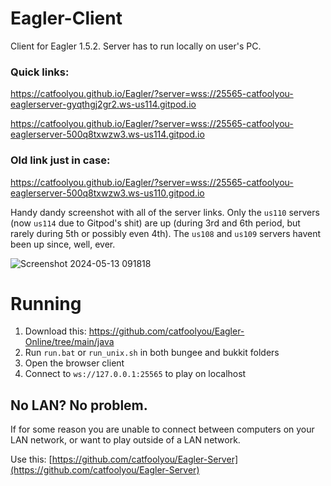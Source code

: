 # Eagler-Client
Client for Eagler 1.5.2. Server has to run locally on user's PC.

### Quick links:

https://catfoolyou.github.io/Eagler/?server=wss://25565-catfoolyou-eaglerserver-gyqthgj2gr2.ws-us114.gitpod.io

https://catfoolyou.github.io/Eagler/?server=wss://25565-catfoolyou-eaglerserver-500q8txwzw3.ws-us114.gitpod.io

### Old link just in case:

https://catfoolyou.github.io/Eagler/?server=wss://25565-catfoolyou-eaglerserver-500q8txwzw3.ws-us110.gitpod.io

Handy dandy screenshot with all of the server links. Only the `us110` servers (now `us114` due to Gitpod's shit) are up (during 3rd and 6th period, but rarely during 5th or possibly even 4th). The `us108` and `us109` servers havent been up since, well, ever.

![Screenshot 2024-05-13 091818](https://github.com/CFYdev/Eagler/assets/165909092/1e5c2155-0f1c-4d62-8b16-9e1bef21335c)


# Running
1) Download this: https://github.com/catfoolyou/Eagler-Online/tree/main/java
2) Run `run.bat` or `run_unix.sh` in both bungee and bukkit folders
3) Open the browser client
4) Connect to `ws://127.0.0.1:25565` to play on localhost

## No LAN? No problem.
If for some reason you are unable to connect between computers on your LAN network, or want to play outside of a LAN network.

Use this: [https://github.com/catfoolyou/Eagler-Server](https://github.com/catfoolyou/Eagler-Server)

